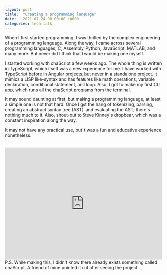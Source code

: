 ```yaml
---
layout: post
title:  "Creating a programming language"
date:   2021-07-24 00:00:00 +0600
categories: tech-talk
---
```


When I first started programming, I was thrilled by the complex engineering of a programming language. Along the way, I came across several programming languages, C, Assembly, Python, JavaScript, MATLAB, and many more. But never did I think that I would be making one myself.

I started working with chaScript a few weeks ago. The whole thing is written in TypeScript, which itself was a new experience for me. I have worked with TypeScript before in Angular projects, but never in a standalone project. It mimics a LISP like-syntax and has features like math operations, variable declaration, conditional statement, and loop. Also, I got to make my first CLI app, which runs all the chaScript programs from the terminal.

It may sound daunting at first, but making a programming language, at least a simple one is not that hard. Once I got the hang of tokenizing, parsing, creating an abstract syntax tree (AST), and evaluating the AST, there's nothing much to it. Also, shout-out to Steve Kinney's dropbear, which was a constant inspiration along the way.

It may not have any practical use, but it was a fun and educative experience nonetheless.
<br>
<br>
<iframe
    width="100%"
    height="360"
    src="https://www.youtube.com/embed/vLUVsYFBLBc"
    frameborder="0"
    allow="autoplay; encrypted-media"
>
</iframe>
<br>
P.S. While making this, I didn't know there already exists something called chaScript. A friend of mine pointed it out after seeing the project.